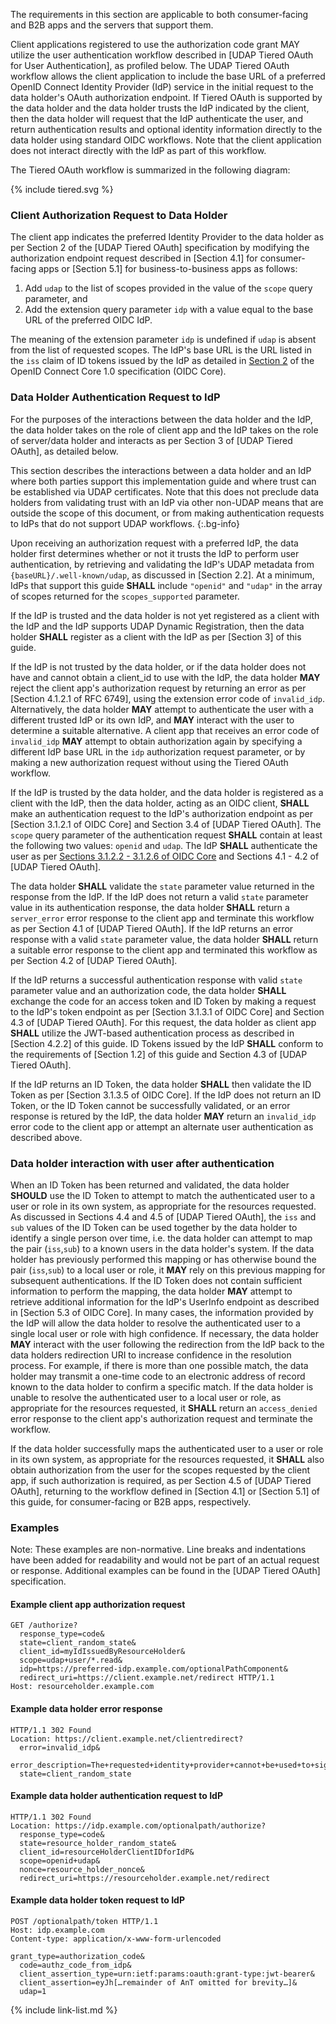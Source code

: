 The requirements in this section are applicable to both consumer-facing and B2B apps and the servers that support them.

Client applications registered to use the authorization code grant MAY utilize the user authentication workflow described in [UDAP Tiered OAuth for User Authentication], as profiled below. The UDAP Tiered OAuth workflow allows the client application to include the base URL of a preferred OpenID Connect Identity Provider (IdP) service in the initial request to the data holder's OAuth authorization endpoint. If Tiered OAuth is supported by the data holder and the data holder trusts the IdP indicated by the client, then the data holder will request that the IdP authenticate the user, and return authentication results and optional identity information directly to the data holder using standard OIDC workflows. Note that the client application does not interact directly with the IdP as part of this workflow.

The Tiered OAuth workflow is summarized in the following diagram:
<br>
<div>
{% include tiered.svg %}
</div>

### Client Authorization Request to Data Holder

The client app indicates the preferred Identity Provider to the data holder as per Section 2 of the [UDAP Tiered OAuth] specification by modifying the authorization endpoint request described in [Section 4.1] for consumer-facing apps or [Section 5.1] for business-to-business apps as follows:
1. Add `udap` to the list of scopes provided in the value of the `scope` query parameter, and
1. Add the extension query parameter `idp` with a value equal to the base URL of the preferred OIDC IdP.

The meaning of the extension parameter `idp` is undefined if `udap` is absent from the list of requested scopes. The IdP's base URL is the URL listed in the `iss` claim of ID tokens issued by the IdP as detailed in [Section 2](https://openid.net/specs/openid-connect-core-1_0.html#IDToken) of the OpenID Connect Core 1.0 specification (OIDC Core).

### Data Holder Authentication Request to IdP

For the purposes of the interactions between the data holder and the IdP, the data holder takes on the role of client app and the IdP takes on the role of server/data holder and interacts as per Section 3 of [UDAP Tiered OAuth], as detailed below.

This section describes the interactions between a data holder and an IdP where both parties support this implementation guide and where trust can be established via UDAP certificates. Note that this does not preclude data holders from validating trust with an IdP via other non-UDAP means that are outside the scope of this document, or from making authentication requests to IdPs that do not support UDAP workflows.
{:.bg-info}

Upon receiving an authorization request with a preferred IdP, the data holder first determines whether or not it trusts the IdP to perform user authentication, by retrieving and validating the IdP's UDAP metadata from `{baseURL}/.well-known/udap`, as discussed in [Section 2.2]. At a minimum, IdPs that support this guide **SHALL** include `"openid"` and `"udap"` in the array of scopes returned for the `scopes_supported` parameter. 

If the IdP is trusted and the data holder is not yet registered as a client with the IdP and the IdP supports UDAP Dynamic Registration, then the data holder **SHALL** register as a client with the IdP as per [Section 3] of this guide.

If the IdP is not trusted by the data holder, or if the data holder does not have and cannot obtain a client_id to use with the IdP, the data holder **MAY** reject the client app's authorization request by returning an error as per [Section 4.1.2.1 of RFC 6749], using the extension error code of `invalid_idp`. Alternatively, the data holder **MAY** attempt to authenticate the user with a different trusted IdP or its own IdP, and **MAY** interact with the user to determine a suitable alternative. A client app that receives an error code of `invalid_idp` **MAY** attempt to obtain authorization again by specifying a different IdP base URL in the `idp` authorization request parameter, or by making a new authorization request without using the Tiered OAuth workflow.

 If the IdP is trusted by the data holder, and the data holder is registered as a client with the IdP, then the data holder, acting as an OIDC client, **SHALL** make an authentication request to the IdP's authorization endpoint as per [Section 3.1.2.1 of OIDC Core] and Section 3.4 of [UDAP Tiered OAuth]. The `scope` query parameter of the authentication request **SHALL** contain at least the following two values: `openid` and `udap`. The IdP **SHALL** authenticate the user as per [Sections 3.1.2.2 - 3.1.2.6 of OIDC Core](https://openid.net/specs/openid-connect-core-1_0.html#AuthRequestValidation) and Sections 4.1 - 4.2 of [UDAP Tiered OAuth]. 

The data holder **SHALL** validate the `state` parameter value returned in the response from the IdP. If the IdP does not return a valid `state` parameter value in its authentication response, the data holder **SHALL** return a `server_error` error response to the client app and terminate this workflow as per Section 4.1 of [UDAP Tiered OAuth]. If the IdP returns an error response with a valid `state` parameter value, the data holder **SHALL** return a suitable error response to the client app and terminated this workflow as per Section 4.2 of [UDAP Tiered OAuth].

If the IdP returns a successful authentication response with valid `state` parameter value and an authorization code, the data holder **SHALL** exchange the code for an access token and ID Token by making a request to the IdP's token endpoint as per [Section 3.1.3.1 of OIDC Core] and Section 4.3 of [UDAP Tiered OAuth]. For this request, the data holder as client app **SHALL** utilize the JWT-based authentication process as described in [Section 4.2.2] of this guide. ID Tokens issued by the IdP **SHALL** conform to the requirements of [Section 1.2] of this guide and Section 4.3 of [UDAP Tiered OAuth].

If the IdP returns an ID Token, the data holder **SHALL** then validate the ID Token as per [Section 3.1.3.5 of OIDC Core]. If the IdP does not return an ID Token, or the ID Token cannot be successfully validated, or an error response is retured by the IdP, the data holder **MAY** return an `invalid_idp` error code to the client app or attempt an alternate user authentication as described above.

### Data holder interaction with user after authentication

When an ID Token has been returned and validated, the data holder **SHOULD** use the ID Token to attempt to match the authenticated user to a user or role in its own system, as appropriate for the resources requested. As discussed in Sections 4.4 and 4.5 of [UDAP Tiered OAuth], the `iss` and `sub` values of the ID Token can be used together by the data holder to identify a single person over time, i.e. the data holder can attempt to map the pair (`iss`,`sub`) to a known users in the data holder's system. If the data holder has previously performed this mapping or has otherwise bound the pair (`iss`,`sub`) to a local user or role, it **MAY** rely on this previous mapping for subsequent authentications. If the ID Token does not contain sufficient information to perform the mapping, the data holder **MAY** attempt to retrieve additional information for the IdP's UserInfo endpoint as described in [Section 5.3 of OIDC Core]. In many cases, the information provided by the IdP will allow the data holder to resolve the authenticated user to a single local user or role with high confidence. If necessary, the data holder **MAY** interact with the user following the redirection from the IdP back to the data holders redirection URI to increase confidence in the resolution process. For example, if there is more than one possible match, the data holder may transmit a one-time code to an electronic address of record known to the data holder to confirm a specific match. If the data holder is unable to resolve the authenticated user to a local user or role, as appropriate for the resources requested, it **SHALL** return an `access_denied` error response to the client app's authorization request and terminate the workflow.

If the data holder successfully maps the authenticated user to a user or role in its own system, as appropriate for the resources requested, it **SHALL** also obtain authorization from the user for the scopes requested by the client app, if such authorization is required, as per Section 4.5 of [UDAP Tiered OAuth], returning to the workflow defined in [Section 4.1] or [Section 5.1] of this guide, for consumer-facing or B2B apps, respectively.

### Examples

Note: These examples are non-normative. Line breaks and indentations have been added for readability and would not be part of an actual request or response. Additional examples can be found in the [UDAP Tiered OAuth] specification.

#### Example client app authorization request

```
GET /authorize?
  response_type=code&
  state=client_random_state&
  client_id=myIdIssuedByResourceHolder&
  scope=udap+user/*.read&
  idp=https://preferred-idp.example.com/optionalPathComponent&
  redirect_uri=https://client.example.net/redirect HTTP/1.1
Host: resourceholder.example.com
```


#### Example data holder error response

```
HTTP/1.1 302 Found
Location: https://client.example.net/clientredirect?
  error=invalid_idp&
  error_description=The+requested+identity+provider+cannot+be+used+to+sign+in+to+this+system
  state=client_random_state
```


#### Example data holder authentication request to IdP

```
HTTP/1.1 302 Found
Location: https://idp.example.com/optionalpath/authorize?
  response_type=code&
  state=resource_holder_random_state&
  client_id=resourceHolderClientIDforIdP&
  scope=openid+udap&
  nonce=resource_holder_nonce&
  redirect_uri=https://resourceholder.example.net/redirect
```


#### Example data holder token request to IdP

```
POST /optionalpath/token HTTP/1.1
Host: idp.example.com
Content-type: application/x-www-form-urlencoded

grant_type=authorization_code&
  code=authz_code_from_idp&
  client_assertion_type=urn:ietf:params:oauth:grant-type:jwt-bearer&
  client_assertion=eyJh[…remainder of AnT omitted for brevity…]&
  udap=1
```

{% include link-list.md %}